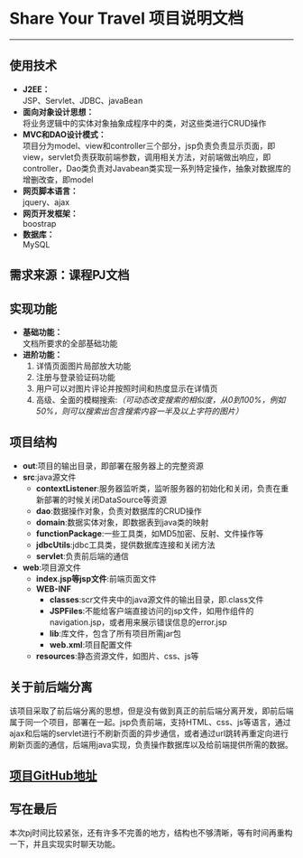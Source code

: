 # Share Your Travel 项目说明文档
___
## 使用技术
+ **J2EE：**  
JSP、Servlet、JDBC、javaBean
+ **面向对象设计思想：**  
将业务逻辑中的实体对象抽象成程序中的类，对这些类进行CRUD操作
+ **MVC和DAO设计模式：**  
项目分为model、view和controller三个部分，jsp负责负责显示页面，即view，servlet负责获取前端参数，调用相关方法，对前端做出响应，即controller，Dao类负责对Javabean类实现一系列特定操作，抽象对数据库的增删改查，即model
+ **网页脚本语言：**  
jquery、ajax
+ **网页开发框架：**  
boostrap  
+ **数据库：**  
MySQL  


## 需求来源：课程PJ文档
## 实现功能
* **基础功能：**  
	文档所要求的全部基础功能
* **进阶功能：**  
	1. 详情页面图片局部放大功能  
	2. 注册与登录验证码功能
	3. 用户可以对图片评论并按照时间和热度显示在详情页
	4. 高级、全面的模糊搜索:*（可动态改变搜索的相似度，从0到100%，例如50%，则可以搜索出包含搜索内容一半及以上字符的图片）*  
	
## 项目结构
- **out**:项目的输出目录，即部署在服务器上的完整资源
- **src**:java源文件
	- **contextListener**:服务器监听类，监听服务器的初始化和关闭，负责在重新部署的时候关闭DataSource等资源
	- **dao**:数据操作对象，负责对数据库的CRUD操作
	- **domain**:数据实体对象，即数据表到java类的映射
	- **functionPackage**:一些工具类，如MD5加密、反射、文件操作等
	- **jdbcUtils**:jdbc工具类，提供数据库连接和关闭方法
	- **servlet**:负责前后端的通信
- **web**:项目源文件
	- **index.jsp等jsp文件**:前端页面文件
	- **WEB-INF**
		- **classes**:scr文件夹中的java源文件的输出目录，即.class文件
		- **JSPFiles**:不能给客户端直接访问的jsp文件，如用作组件的navigation.jsp，或者用来展示错误信息的error.jsp
		- **lib**:库文件，包含了所有项目所需jar包
		- **web.xml**:项目配置文件
	- **resources**:静态资源文件，如图片、css、js等  
	
## 关于前后端分离
该项目采取了前后端分离的思想，但是没有做到真正的前后端分离开发，即前后端属于同一个项目，部署在一起。jsp负责前端，支持HTML、css、js等语言，通过ajax和后端的servlet进行不刷新页面的异步通信，或者通过url跳转再重定向进行刷新页面的通信，后端用java实现，负责操作数据库以及给前端提供所需的数据。

## [项目GitHub地址](https://github.com/zzzyoyo/Travel/)

## 写在最后
本次pj时间比较紧张，还有许多不完善的地方，结构也不够清晰，等有时间再重构一下，并且实现实时聊天功能。



